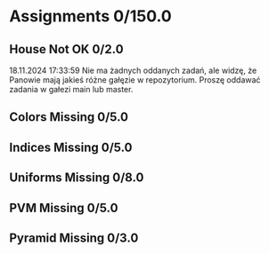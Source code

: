 # Assignments 0/150.0

## House Not OK 0/2.0

18.11.2024 17:33:59
Nie ma żadnych oddanych zadań, ale widzę, że Panowie mają jakieś różne gałęzie w repozytorium. Proszę oddawać zadania w gałezi main lub master.

## Colors Missing 0/5.0



## Indices Missing 0/5.0



## Uniforms Missing 0/8.0



## PVM Missing 0/5.0



## Pyramid Missing 0/3.0




